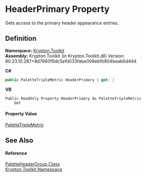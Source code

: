 # HeaderPrimary Property


Gets access to the primary header appearance entries.



## Definition
**Namespace:** <a href="79d2eac2-21f4-54ff-7552-b20c33c30600.md">Krypton.Toolkit</a>  
**Assembly:** Krypton.Toolkit (in Krypton.Toolkit.dll) Version: 80.23.10.287+8d7660f9dc5efd033fabe008ebfb904beab6d444

**C#**
``` C#
public PaletteTripleMetric HeaderPrimary { get; }
```
**VB**
``` VB
Public ReadOnly Property HeaderPrimary As PaletteTripleMetric
	Get
```



#### Property Value
<a href="8a642a90-42e7-5b81-68d6-f01eabc8ce04.md">PaletteTripleMetric</a>

## See Also


#### Reference
<a href="f1fd5ac9-ddac-9458-7483-51e67f983e1d.md">PaletteHeaderGroup Class</a>  
<a href="79d2eac2-21f4-54ff-7552-b20c33c30600.md">Krypton.Toolkit Namespace</a>  
